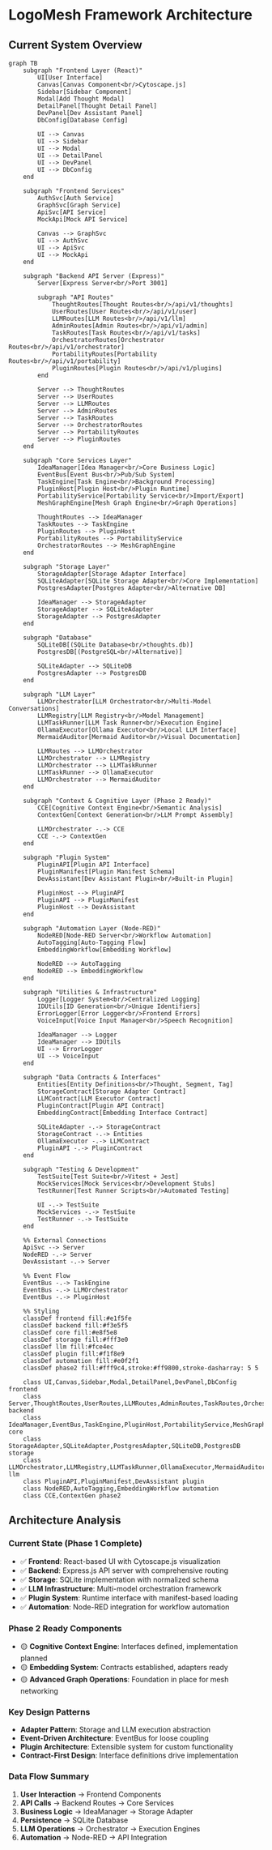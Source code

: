 
# LogoMesh Framework Architecture

## Current System Overview

```mermaid
graph TB
    subgraph "Frontend Layer (React)"
        UI[User Interface]
        Canvas[Canvas Component<br/>Cytoscape.js]
        Sidebar[Sidebar Component]
        Modal[Add Thought Modal]
        DetailPanel[Thought Detail Panel]
        DevPanel[Dev Assistant Panel]
        DbConfig[Database Config]
        
        UI --> Canvas
        UI --> Sidebar
        UI --> Modal
        UI --> DetailPanel
        UI --> DevPanel
        UI --> DbConfig
    end

    subgraph "Frontend Services"
        AuthSvc[Auth Service]
        GraphSvc[Graph Service]
        ApiSvc[API Service]
        MockApi[Mock API Service]
        
        Canvas --> GraphSvc
        UI --> AuthSvc
        UI --> ApiSvc
        UI --> MockApi
    end

    subgraph "Backend API Server (Express)"
        Server[Express Server<br/>Port 3001]
        
        subgraph "API Routes"
            ThoughtRoutes[Thought Routes<br/>/api/v1/thoughts]
            UserRoutes[User Routes<br/>/api/v1/user]
            LLMRoutes[LLM Routes<br/>/api/v1/llm]
            AdminRoutes[Admin Routes<br/>/api/v1/admin]
            TaskRoutes[Task Routes<br/>/api/v1/tasks]
            OrchestratorRoutes[Orchestrator Routes<br/>/api/v1/orchestrator]
            PortabilityRoutes[Portability Routes<br/>/api/v1/portability]
            PluginRoutes[Plugin Routes<br/>/api/v1/plugins]
        end
        
        Server --> ThoughtRoutes
        Server --> UserRoutes
        Server --> LLMRoutes
        Server --> AdminRoutes
        Server --> TaskRoutes
        Server --> OrchestratorRoutes
        Server --> PortabilityRoutes
        Server --> PluginRoutes
    end

    subgraph "Core Services Layer"
        IdeaManager[Idea Manager<br/>Core Business Logic]
        EventBus[Event Bus<br/>Pub/Sub System]
        TaskEngine[Task Engine<br/>Background Processing]
        PluginHost[Plugin Host<br/>Plugin Runtime]
        PortabilityService[Portability Service<br/>Import/Export]
        MeshGraphEngine[Mesh Graph Engine<br/>Graph Operations]
        
        ThoughtRoutes --> IdeaManager
        TaskRoutes --> TaskEngine
        PluginRoutes --> PluginHost
        PortabilityRoutes --> PortabilityService
        OrchestratorRoutes --> MeshGraphEngine
    end

    subgraph "Storage Layer"
        StorageAdapter[Storage Adapter Interface]
        SQLiteAdapter[SQLite Storage Adapter<br/>Core Implementation]
        PostgresAdapter[Postgres Adapter<br/>Alternative DB]
        
        IdeaManager --> StorageAdapter
        StorageAdapter --> SQLiteAdapter
        StorageAdapter --> PostgresAdapter
    end

    subgraph "Database"
        SQLiteDB[(SQLite Database<br/>thoughts.db)]
        PostgresDB[(PostgreSQL<br/>Alternative)]
        
        SQLiteAdapter --> SQLiteDB
        PostgresAdapter --> PostgresDB
    end

    subgraph "LLM Layer"
        LLMOrchestrator[LLM Orchestrator<br/>Multi-Model Conversations]
        LLMRegistry[LLM Registry<br/>Model Management]
        LLMTaskRunner[LLM Task Runner<br/>Execution Engine]
        OllamaExecutor[Ollama Executor<br/>Local LLM Interface]
        MermaidAuditor[Mermaid Auditor<br/>Visual Documentation]
        
        LLMRoutes --> LLMOrchestrator
        LLMOrchestrator --> LLMRegistry
        LLMOrchestrator --> LLMTaskRunner
        LLMTaskRunner --> OllamaExecutor
        LLMOrchestrator --> MermaidAuditor
    end

    subgraph "Context & Cognitive Layer (Phase 2 Ready)"
        CCE[Cognitive Context Engine<br/>Semantic Analysis]
        ContextGen[Context Generation<br/>LLM Prompt Assembly]
        
        LLMOrchestrator -.-> CCE
        CCE -.-> ContextGen
    end

    subgraph "Plugin System"
        PluginAPI[Plugin API Interface]
        PluginManifest[Plugin Manifest Schema]
        DevAssistant[Dev Assistant Plugin<br/>Built-in Plugin]
        
        PluginHost --> PluginAPI
        PluginAPI --> PluginManifest
        PluginHost --> DevAssistant
    end

    subgraph "Automation Layer (Node-RED)"
        NodeRED[Node-RED Server<br/>Workflow Automation]
        AutoTagging[Auto-Tagging Flow]
        EmbeddingWorkflow[Embedding Workflow]
        
        NodeRED --> AutoTagging
        NodeRED --> EmbeddingWorkflow
    end

    subgraph "Utilities & Infrastructure"
        Logger[Logger System<br/>Centralized Logging]
        IDUtils[ID Generation<br/>Unique Identifiers]
        ErrorLogger[Error Logger<br/>Frontend Errors]
        VoiceInput[Voice Input Manager<br/>Speech Recognition]
        
        IdeaManager --> Logger
        IdeaManager --> IDUtils
        UI --> ErrorLogger
        UI --> VoiceInput
    end

    subgraph "Data Contracts & Interfaces"
        Entities[Entity Definitions<br/>Thought, Segment, Tag]
        StorageContract[Storage Adapter Contract]
        LLMContract[LLM Executor Contract]
        PluginContract[Plugin API Contract]
        EmbeddingContract[Embedding Interface Contract]
        
        SQLiteAdapter -.-> StorageContract
        StorageContract -.-> Entities
        OllamaExecutor -.-> LLMContract
        PluginAPI -.-> PluginContract
    end

    subgraph "Testing & Development"
        TestSuite[Test Suite<br/>Vitest + Jest]
        MockServices[Mock Services<br/>Development Stubs]
        TestRunner[Test Runner Scripts<br/>Automated Testing]
        
        UI -.-> TestSuite
        MockServices -.-> TestSuite
        TestRunner -.-> TestSuite
    end

    %% External Connections
    ApiSvc --> Server
    NodeRED -.-> Server
    DevAssistant -.-> Server

    %% Event Flow
    EventBus -.-> TaskEngine
    EventBus -.-> LLMOrchestrator
    EventBus -.-> PluginHost

    %% Styling
    classDef frontend fill:#e1f5fe
    classDef backend fill:#f3e5f5
    classDef core fill:#e8f5e8
    classDef storage fill:#fff3e0
    classDef llm fill:#fce4ec
    classDef plugin fill:#f1f8e9
    classDef automation fill:#e0f2f1
    classDef phase2 fill:#fff9c4,stroke:#ff9800,stroke-dasharray: 5 5

    class UI,Canvas,Sidebar,Modal,DetailPanel,DevPanel,DbConfig frontend
    class Server,ThoughtRoutes,UserRoutes,LLMRoutes,AdminRoutes,TaskRoutes,OrchestratorRoutes,PortabilityRoutes,PluginRoutes backend
    class IdeaManager,EventBus,TaskEngine,PluginHost,PortabilityService,MeshGraphEngine core
    class StorageAdapter,SQLiteAdapter,PostgresAdapter,SQLiteDB,PostgresDB storage
    class LLMOrchestrator,LLMRegistry,LLMTaskRunner,OllamaExecutor,MermaidAuditor llm
    class PluginAPI,PluginManifest,DevAssistant plugin
    class NodeRED,AutoTagging,EmbeddingWorkflow automation
    class CCE,ContextGen phase2
```

## Architecture Analysis

### Current State (Phase 1 Complete)
- ✅ **Frontend**: React-based UI with Cytoscape.js visualization
- ✅ **Backend**: Express.js API server with comprehensive routing
- ✅ **Storage**: SQLite implementation with normalized schema
- ✅ **LLM Infrastructure**: Multi-model orchestration framework
- ✅ **Plugin System**: Runtime interface with manifest-based loading
- ✅ **Automation**: Node-RED integration for workflow automation

### Phase 2 Ready Components
- 🟡 **Cognitive Context Engine**: Interfaces defined, implementation planned
- 🟡 **Embedding System**: Contracts established, adapters ready
- 🟡 **Advanced Graph Operations**: Foundation in place for mesh networking

### Key Design Patterns
- **Adapter Pattern**: Storage and LLM execution abstraction
- **Event-Driven Architecture**: EventBus for loose coupling
- **Plugin Architecture**: Extensible system for custom functionality
- **Contract-First Design**: Interface definitions drive implementation

### Data Flow Summary
1. **User Interaction** → Frontend Components
2. **API Calls** → Backend Routes → Core Services
3. **Business Logic** → IdeaManager → Storage Adapter
4. **Persistence** → SQLite Database
5. **LLM Operations** → Orchestrator → Execution Engines
6. **Automation** → Node-RED → API Integration
